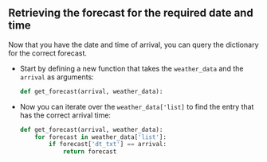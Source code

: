 ## Retrieving the forecast for the required date and time

Now that you have the date and time of arrival, you can query the dictionary for the correct forecast.

- Start by defining a new function that takes the `weather_data` and the `arrival` as arguments:

	```python
	def get_forecast(arrival, weather_data):
	```

- Now you can iterate over the `weather_data['list]` to find the entry that has the correct arrival time:

	```python
	def get_forecast(arrival, weather_data):
		for forecast in weather_data['list']:
			if forecast['dt_txt'] == arrival:
				return forecast

	```

